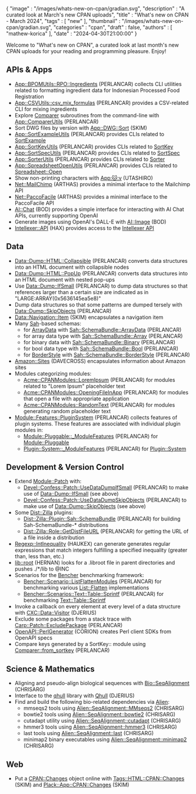 {
   "image" : "/images/whats-new-on-cpan/gradian.svg",
   "description" : "A curated look at March's new CPAN uploads",
   "title" : "What's new on CPAN - March 2024",
   "tags" : [
      "new"
   ],
   "thumbnail" : "/images/whats-new-on-cpan/gradian.svg",
   "categories" : "cpan",
   "draft" : false,
   "authors" : [
      "mathew-korica"
   ],
   "date" : "2024-04-30T21:00:00"
}


Welcome to "What's new on CPAN", a curated look at last month's new CPAN uploads for your reading and programming pleasure. Enjoy!

APIs & Apps
-----------
* [App::BPOMUtils::RPO::Ingredients](https://metacpan.org/pod/App::BPOMUtils::RPO::Ingredients) (PERLANCAR) collects CLI utilities related to formatting ingredient data for Indonesian Processed Food Registration
* [App::CSVUtils::csv_mix_formulas](https://metacpan.org/pod/App::CSVUtils::csv_mix_formulas) (PERLANCAR) provides a CSV-related CLI for mixing ingredients
* Explore [Comparer](https://metacpan.org/pod/Comparer) subroutines from the command-line with [App::ComparerUtils](https://metacpan.org/pod/App::ComparerUtils) (PERLANCAR)
* Sort DWG files by version with [App::DWG::Sort](https://metacpan.org/pod/App::DWG::Sort) (SKIM)
* [App::SortExampleUtils](https://metacpan.org/pod/App::SortExampleUtils) (PERLANCAR) provides CLIs related to [SortExample](https://metacpan.org/pod/SortExample)
* [App::SortKeyUtils](https://metacpan.org/pod/App::SortKeyUtils) (PERLANCAR) provides CLIs related to [SortKey](https://metacpan.org/pod/SortKey)
* [App::SortSpecUtils](https://metacpan.org/pod/App::SortSpecUtils) (PERLANCAR) provides CLIs related to [SortSpec](https://metacpan.org/pod/SortSpec)
* [App::SorterUtils](https://metacpan.org/pod/App::SorterUtils) (PERLANCAR) provides CLIs related to [Sorter](https://metacpan.org/pod/Sorter)
* [App::SpreadsheetOpenUtils](https://metacpan.org/pod/App::SpreadsheetOpenUtils) (PERLANCAR) provides CLIs related to [Spreadsheet::Open](https://metacpan.org/pod/Spreadsheet::Open)
* Show non-printing characters with [App::cat::v](https://metacpan.org/pod/App::cat::v) (UTASHIRO)
* [Net::MailChimp](https://metacpan.org/pod/Net::MailChimp) (ARTHAS) provides a minimal interface to the Mailchimp API
* [Net::PaccoFacile](https://metacpan.org/pod/Net::PaccoFacile) (ARTHAS) provides a minimal interface to the PaccoFacile API
* [AI::Chat](https://metacpan.org/pod/AI::Chat) (BOD) provides a simple interface for interacting with AI Chat APIs, currently supporting OpenAI
* Generate images using OpenAI's DALL-E with [AI::Image](https://metacpan.org/pod/AI::Image) (BOD)
* [Intellexer::API](https://metacpan.org/pod/Intellexer::API) (HAX) provides access to the [Intellexer API](https://www.intellexer.com/intellexer_api.html)


Data
----
* [Data::Dump::HTML::Collapsible](https://metacpan.org/pod/Data::Dump::HTML::Collapsible) (PERLANCAR) converts data structures into an HTML document with collapsible nodes
* [Data::Dump::HTML::PopUp](https://metacpan.org/pod/Data::Dump::HTML::PopUp) (PERLANCAR) converts data structures into an HTML document with nested pop-ups
* Use [Data::Dump::IfSmall](https://metacpan.org/pod/Data::Dump::IfSmall) (PERLANCAR) to dump data structures so that references larger than a certain size are indicated as in "LARGE:ARRAY(0x5636145ea5e8)"
* Dump data structures so that some patterns are dumped tersely with [Data::Dump::SkipObjects](https://metacpan.org/pod/Data::Dump::SkipObjects) (PERLANCAR)
* [Data::Navigation::Item](https://metacpan.org/pod/Data::Navigation::Item) (SKIM) encapsulates a navigation item
* Many [Sah](https://metacpan.org/pod/Sah)-based schemas:
	* for [ArrayData](https://metacpan.org/pod/ArrayData) with [Sah::SchemaBundle::ArrayData](https://metacpan.org/pod/Sah::SchemaBundle::ArrayData) (PERLANCAR)
	* for array data type with [Sah::SchemaBundle::Array](https://metacpan.org/pod/Sah::SchemaBundle::Array) (PERLANCAR)
	* for binary data with [Sah::SchemaBundle::Binary](https://metacpan.org/pod/Sah::SchemaBundle::Binary) (PERLANCAR)
	* for bool data type with [Sah::SchemaBundle::Bool](https://metacpan.org/pod/Sah::SchemaBundle::Bool) (PERLANCAR)
	* for [BorderStyle](https://metacpan.org/pod/BorderStyle) with [Sah::SchemaBundle::BorderStyle](https://metacpan.org/pod/Sah::SchemaBundle::BorderStyle) (PERLANCAR)
* [Amazon::Sites](https://metacpan.org/pod/Amazon::Sites) (DAVECROSS) encapsulates information about Amazon sites
* Modules categorizing modules:
	* [Acme::CPANModules::LoremIpsum](https://metacpan.org/pod/Acme::CPANModules::LoremIpsum) (PERLANCAR) for modules related to "Lorem Ipsum" placeholder text
	* [Acme::CPANModules::OpeningFileInApp](https://metacpan.org/pod/Acme::CPANModules::OpeningFileInApp) (PERLANCAR) for modules that open a file with appropriate application
	* [Acme::CPANModules::RandomText](https://metacpan.org/pod/Acme::CPANModules::RandomText) (PERLANCAR) for modules generating random placeholder text
* [Module::Features::PluginSystem](https://metacpan.org/pod/Module::Features::PluginSystem) (PERLANCAR) collects features of plugin systems.  These features are associated with individual plugin modules in:
	* [Module::Pluggable::_ModuleFeatures](https://metacpan.org/pod/Module::Pluggable::_ModuleFeatures) (PERLANCAR) for [Module::Pluggable](https://metacpan.org/pod/Module::Pluggable)
	* [Plugin::System::_ModuleFeatures](https://metacpan.org/pod/Plugin::System::_ModuleFeatures) (PERLANCAR) for [Plugin::System](https://metacpan.org/pod/Plugin::System)


Development & Version Control
-----------------------------
* Extend [Module::Patch](https://metacpan.org/pod/Module::Patch) with:
	* [Devel::Confess::Patch::UseDataDumpIfSmall](https://metacpan.org/pod/Devel::Confess::Patch::UseDataDumpIfSmall) (PERLANCAR) to make use of [Data::Dump::IfSmall](https://metacpan.org/pod/Data::Dump::IfSmall) (see above)
	* [Devel::Confess::Patch::UseDataDumpSkipObjects](https://metacpan.org/pod/Devel::Confess::Patch::UseDataDumpSkipObjects) (PERLANCAR) to make use of [Data::Dump::SkipObjects](https://metacpan.org/pod/Data::Dump::SkipObjects) (see above)
* Some [Dist::Zilla](https://metacpan.org/pod/Dist::Zilla) plugins:
	* [Dist::Zilla::Plugin::Sah::SchemaBundle](https://metacpan.org/pod/Dist::Zilla::Plugin::Sah::SchemaBundle) (PERLANCAR) for building Sah-SchemaBundle-* distributions
	* [Dist::Zilla::Role::GetDistFileURL](https://metacpan.org/pod/Dist::Zilla::Role::GetDistFileURL) (PERLANCAR) for getting the URL of a file inside a distribution
* [Regexp::IntInequality](https://metacpan.org/pod/Regexp::IntInequality) (HAUKEX) can generate generates regular expressions that match integers fulfilling a specified inequality (greater than, less than, etc.)
* [lib::root](https://metacpan.org/pod/lib::root) (HERNAN) looks for a .libroot file in parent directories and pushes ./*/lib to @INC
* Scenarios for the [Bencher](https://metacpan.org/pod/Bencher) benchmarking framework:
	* [Bencher::Scenario::ListFlattenModules](https://metacpan.org/pod/Bencher::Scenario::ListFlattenModules) (PERLANCAR) for benchmarking various [List::Flatten](https://metacpan.org/pod/List::Flatten) implementations
	* [Bencher::Scenarios::Text::Table::Sprintf](https://metacpan.org/pod/Bencher::Scenarios::Text::Table::Sprintf) (PERLANCAR) for benchmarking [Text::Table::Sprintf](https://metacpan.org/pod/Text::Table::Sprintf)
* Invoke a callback on every element at every level of a data structure with [CXC::Data::Visitor](https://metacpan.org/pod/CXC::Data::Visitor) (DJERIUS)
* Exclude some packages from a stack trace with [Carp::Patch::ExcludePackage](https://metacpan.org/pod/Carp::Patch::ExcludePackage) (PERLANCAR)
* [OpenAPI::PerlGenerator](https://metacpan.org/pod/OpenAPI::PerlGenerator) (CORION) creates Perl client SDKs from OpenAPI specs
* Compare keys generated by a SortKey:: module using [Comparer::from_sortkey](https://metacpan.org/pod/Comparer::from_sortkey) (PERLANCAR)


Science & Mathematics
---------------------
* Aligning and pseudo-align biological sequences with [Bio::SeqAlignment](https://metacpan.org/pod/Bio::SeqAlignment) (CHRISARG)
* Interface to the [qhull](http://www.qhull.org/) library with [Qhull](https://metacpan.org/pod/Qhull) (DJERIUS)
* Find and build the following bio-related dependencies via [Alien](https://metacpan.org/pod/Alien):
	* mmseqs2 tools using [Alien::SeqAlignment::MMseqs2](https://metacpan.org/pod/Alien::SeqAlignment::MMseqs2) (CHRISARG)
	* bowtie2 tools using [Alien::SeqAlignment::bowtie2](https://metacpan.org/pod/Alien::SeqAlignment::bowtie2) (CHRISARG)
	* cutadapt utility using [Alien::SeqAlignment::cutadapt](https://metacpan.org/pod/Alien::SeqAlignment::cutadapt) (CHRISARG)
	* hmmer3 tools using [Alien::SeqAlignment::hmmer3](https://metacpan.org/pod/Alien::SeqAlignment::hmmer3) (CHRISARG)
	* last tools using [Alien::SeqAlignment::last](https://metacpan.org/pod/Alien::SeqAlignment::last) (CHRISARG)
	* minimap2 binary executables using [Alien::SeqAlignment::minimap2](https://metacpan.org/pod/Alien::SeqAlignment::minimap2) (CHRISARG)


Web
---
* Put a [CPAN::Changes](https://metacpan.org/pod/CPAN::Changes) object online with [Tags::HTML::CPAN::Changes](https://metacpan.org/pod/Tags::HTML::CPAN::Changes) (SKIM) and [Plack::App::CPAN::Changes](https://metacpan.org/pod/Plack::App::CPAN::Changes) (SKIM)



